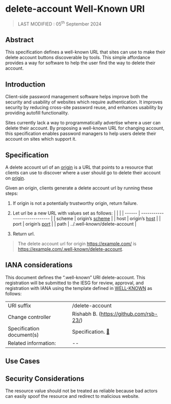 # delete-account Well-Known URI

> LAST MODIFIED : 05<sup>th</sup> September 2024

## Abstract

This specification defines a well-known URL that sites can use to make their delete account buttons discoverable by tools. This simple affordance provides a way for software to help the user find the way to delete their account.

## Introduction

Client-side password management software helps improve both the security and usability of websites which require authentication. It improves security by reducing cross-site password reuse, and enhances usability by providing autofill functionality.

Sites currently lack a way to programmatically advertise where a user can delete their account. By proposing a well-known URL for changing account, this specification enables password managers to help users delete their account on sites which support it.

## Specification

A delete account url of an [origin] is a URL that points to a resource that clients can use to discover where a user should go to delete their account on [origin].

Given an origin, clients generate a delete account url by running these steps:

1. If origin is not a potentially trustworthy origin, return failure.
1. Let url be a new URL with values set as follows:
   | | |
   | ------ | ----------------------------- |
   | scheme | origin’s [scheme] |
   | host | origin’s [host] |
   | port | origin’s [port] |
   | path | ../.well-known/delete-account |

1. Return url.

> The delete account url for origin https://example.com/ is https://example.com/.well-known/delete-account.

## IANA considerations

This document defines the “.well-known” URI delete-account. This registration will be submitted to the IESG for review, approval, and registration with IANA using the template defined in [WELL-KNOWN] as follows:

|                           |                                         |
| ------------------------- | --------------------------------------- |
| URI suffix                | /delete-account                         |
| Change controller         | Rishabh B. (https://github.com/rsb-23/) |
| Specification document(s) | Specification. [🔗](#specification)     |
| Related information:      | --                                      |

## Use Cases

## Security Considerations

The resource value should not be treated as reliable because bad actors can easily spoof the resource and redirect to malicious website.

[origin]: https://url.spec.whatwg.org/#concept-url-origin
[scheme]: https://html.spec.whatwg.org/multipage/origin.html#concept-origin-scheme
[host]: https://html.spec.whatwg.org/multipage/origin.html#concept-origin-host
[port]: https://html.spec.whatwg.org/multipage/origin.html#concept-origin-port
[well-known]: https://datatracker.ietf.org/doc/html/rfc8615
